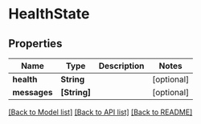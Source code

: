 # HealthState

## Properties
Name | Type | Description | Notes
------------ | ------------- | ------------- | -------------
**health** | **String** |  | [optional] 
**messages** | **[String]** |  | [optional] 

[[Back to Model list]](../README.md#documentation-for-models) [[Back to API list]](../README.md#documentation-for-api-endpoints) [[Back to README]](../README.md)


